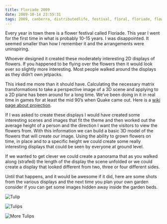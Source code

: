```yaml
---
title: Floriade 2009
date: 2009-10-14 23:55:31
tags: 2009, canberra, distributedlife, festival, floral, floriade, flowers, ryan, ryan-boucher, tulips, whatever, 
---
```


Every year in town there is a flower festival called Floriade. This year I went for the first time in what is probably 10-15 years. I was disappointed. It seemed smaller than how I remember it and the arrangements were uninspiring.

Whoever designed it created these moderately interesting 2D displays of flowers. If you happened to be flying over the flowers then it would look ever so slightly more interesting. Most people walked around the displays as they didn’t own jetpacks.

This irked me more than it should have. Calculating the necessary matrix transformations to take a perspective image of a 3D scene and applying to a 2D plane has been around for a long time. We’ve been doing in it in real time in games for at least the mid 90’s when Quake came out. Here is a [wiki page about projection](http://en.wikipedia.org/wiki/3D_projection).

If I was asked to create these displays I would have created some interesting scenes and images that fit the theme and then worked out the average height of a person and the direction I want the visitors to view the flowers from. With this information we can build a basic 3D model of the flowers that will create our image. Using the ability to grown flowers on time, in place and to a specific height we could create some really interesting displays that could be seen by everyone at ground level.

If we wanted to get clever we could create a panorama that as you walked along (strafed) the length of the display the scene unfolded or we could create a display that looked different from two, three or four different sides.

Until that happens, and it would be awesome if it did, here are some shots from the various displays and the next time you plan your own garden consider if you can get some images hidden away inside the garden beds.

![Tulip](/images/dsc_0438w.jpg)

![Tulips](/images/dsc_0450w.jpg)

![More Tulips](/images/dsc_0499w.jpg)


